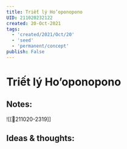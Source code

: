 ```yaml
---
title: Triết lý Ho’oponopono
UID: 211020232122
created: 20-Oct-2021
tags:
  - 'created/2021/Oct/20'
  - 'seed'
  - 'permanent/concept'
publish: False
---
```

# Triết lý Ho’oponopono

## Notes:
![[💬211020-2319]]

## Ideas & thoughts:


